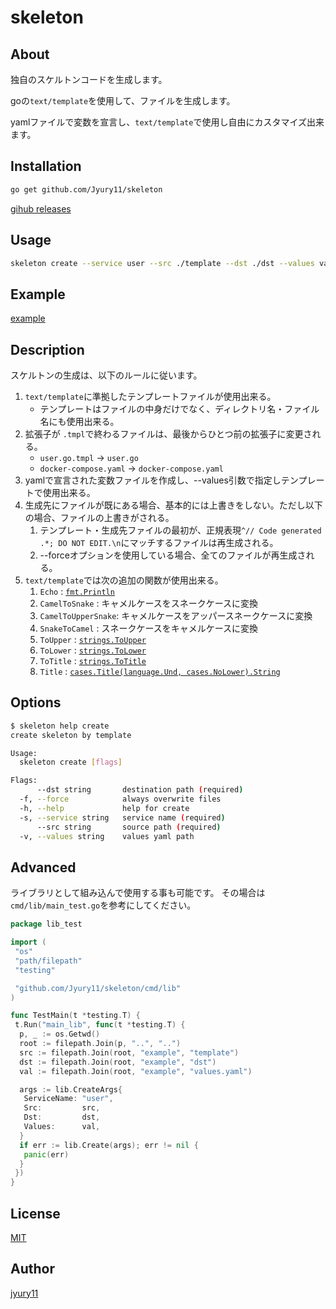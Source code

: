 # skeleton

## About

独自のスケルトンコードを生成します。

goの`text/template`を使用して、ファイルを生成します。

yamlファイルで変数を宣言し、`text/template`で使用し自由にカスタマイズ出来ます。

## Installation

```bash
go get github.com/Jyury11/skeleton
```

[gihub releases](<https://github.com/Jyury11/skeleton/releases>)

## Usage

```bash
skeleton create --service user --src ./template --dst ./dst --values values.yaml
```

## Example

[example](https://github.com/Jyury11/skeleton/tree/main/example)

## Description

スケルトンの生成は、以下のルールに従います。

1. `text/template`に準拠したテンプレートファイルが使用出来る。
    - テンプレートはファイルの中身だけでなく、ディレクトリ名・ファイル名にも使用出来る。
2. 拡張子が `.tmpl`で終わるファイルは、最後からひとつ前の拡張子に変更される。
    - `user.go.tmpl` -> `user.go`
    - `docker-compose.yaml` -> `docker-compose.yaml`
3. yamlで宣言された変数ファイルを作成し、--values引数で指定しテンプレートで使用出来る。
4. 生成先にファイルが既にある場合、基本的には上書きをしない。ただし以下の場合、ファイルの上書きがされる。
    1. テンプレート・生成先ファイルの最初が、正規表現`^// Code generated .*; DO NOT EDIT.\n`にマッチするファイルは再生成される。
    2. --forceオプションを使用している場合、全てのファイルが再生成される。
5. `text/template`では次の追加の関数が使用出来る。
    1. `Echo`             : [`fmt.Println`](https://pkg.go.dev/fmt#Println)
    2. `CamelToSnake`     : キャメルケースをスネークケースに変換
    3. `CamelToUpperSnake`: キャメルケースをアッパースネークケースに変換
    4. `SnakeToCamel`     : スネークケースをキャメルケースに変換
    5. `ToUpper`          : [`strings.ToUpper`](https://golang.org/pkg/strings/#ToUpper)
    6. `ToLower`          : [`strings.ToLower`](https://golang.org/pkg/strings/#ToLower)
    7. `ToTitle`          : [`strings.ToTitle`](https://golang.org/pkg/strings/#ToTitle)
    8. `Title`            : [`cases.Title(language.Und, cases.NoLower).String`](https://pkg.go.dev/golang.org/x/text/cases#Title)

## Options

```bash
$ skeleton help create
create skeleton by template

Usage:
  skeleton create [flags]

Flags:
      --dst string       destination path (required)
  -f, --force            always overwrite files
  -h, --help             help for create
  -s, --service string   service name (required)
      --src string       source path (required)
  -v, --values string    values yaml path
```

## Advanced

ライブラリとして組み込んで使用する事も可能です。
その場合は`cmd/lib/main_test.go`を参考にしてください。

```go
package lib_test

import (
 "os"
 "path/filepath"
 "testing"

 "github.com/Jyury11/skeleton/cmd/lib"
)

func TestMain(t *testing.T) {
 t.Run("main_lib", func(t *testing.T) {
  p, _ := os.Getwd()
  root := filepath.Join(p, "..", "..")
  src := filepath.Join(root, "example", "template")
  dst := filepath.Join(root, "example", "dst")
  val := filepath.Join(root, "example", "values.yaml")

  args := lib.CreateArgs{
   ServiceName: "user",
   Src:         src,
   Dst:         dst,
   Values:      val,
  }
  if err := lib.Create(args); err != nil {
   panic(err)
  }
 })
}


```

## License

[MIT](https://github.com/budougumi0617/lgen/blob/master/LICENSE)

## Author

[jyury11](https://github.com/jyury11)
